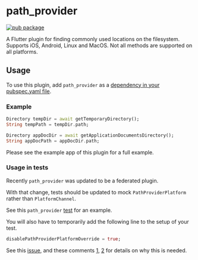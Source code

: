 # path_provider

[![pub package](https://img.shields.io/pub/v/path_provider.svg)](https://pub.dartlang.org/packages/path_provider)

A Flutter plugin for finding commonly used locations on the filesystem. Supports iOS, Android, Linux and MacOS.
Not all methods are supported on all platforms.

## Usage

To use this plugin, add `path_provider` as a [dependency in your pubspec.yaml file](https://flutter.io/platform-plugins/).

### Example

``` dart
Directory tempDir = await getTemporaryDirectory();
String tempPath = tempDir.path;

Directory appDocDir = await getApplicationDocumentsDirectory();
String appDocPath = appDocDir.path;
```

Please see the example app of this plugin for a full example.

### Usage in tests

Recently `path_provider` was updated to be a federated plugin. 

With that change, tests should be updated to mock `PathProviderPlatform` rather than `PlatformChannel`. 

See this `path_provider` [test](https://github.com/flutter/plugins/blob/master/packages/path_provider/path_provider/test/path_provider_test.dart) for an example.

You will also have to temporarily add the following line to the setup of your test.
```dart
disablePathProviderPlatformOverride = true;
```

See this [issue](https://github.com/flutter/flutter/issues/52267), and these comments [1](https://github.com/flutter/plugins/pull/2789#issuecomment-632354400), [2](https://github.com/flutter/plugins/pull/2789#discussion_r430634873) for details on why this is needed.